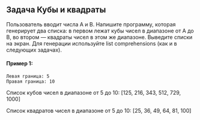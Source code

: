 ## Задача  Кубы и квадраты
Пользователь вводит числа A и B. Напишите программу, которая генерирует два списка: 
в первом лежат кубы чисел в диапазоне от А до В, во втором — квадраты чисел в этом же диапазоне. 
Выведите списки на экран. Для генерации используйте list comprehensions (как и в следующих задачах).

#### Пример 1:
```
Левая граница: 5
Правая граница: 10

```
Список кубов чисел в диапазоне от 5 до 10: [125, 216, 343, 512, 729, 1000]

Список квадратов чисел в диапазоне от 5 до 10: [25, 36, 49, 64, 81, 100]